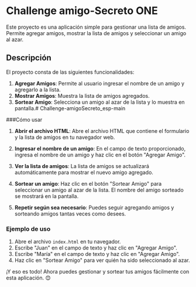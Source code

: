 # Challenge amigo-Secreto ONE

Este proyecto es una aplicación simple para gestionar una lista de amigos. Permite agregar amigos, mostrar la lista de amigos y seleccionar un amigo al azar.

## Descripción

El proyecto consta de las siguientes funcionalidades:

1. **Agregar Amigos**: Permite al usuario ingresar el nombre de un amigo y agregarlo a la lista.
2. **Mostrar Amigos**: Muestra la lista de amigos agregados.
3. **Sortear Amigo**: Selecciona un amigo al azar de la lista y lo muestra en pantalla.# Challenge-amigoSecreto_esp-main

###Cómo usar

1. **Abrir el archivo HTML**: Abre el archivo HTML que contiene el formulario y la lista de amigos en tu navegador web.

2. **Ingresar el nombre de un amigo**: En el campo de texto proporcionado, ingresa el nombre de un amigo y haz clic en el botón "Agregar Amigo".

3. **Ver la lista de amigos**: La lista de amigos se actualizará automáticamente para mostrar el nuevo amigo agregado.

4. **Sortear un amigo**: Haz clic en el botón "Sortear Amigo" para seleccionar un amigo al azar de la lista. El nombre del amigo sorteado se mostrará en la pantalla.

5. **Repetir según sea necesario**: Puedes seguir agregando amigos y sorteando amigos tantas veces como desees.

### Ejemplo de uso

1. Abre el archivo `index.html` en tu navegador.
2. Escribe "Juan" en el campo de texto y haz clic en "Agregar Amigo".
3. Escribe "María" en el campo de texto y haz clic en "Agregar Amigo".
4. Haz clic en "Sortear Amigo" para ver quién ha sido seleccionado al azar.

¡Y eso es todo! Ahora puedes gestionar y sortear tus amigos fácilmente con esta aplicación. 😊  
